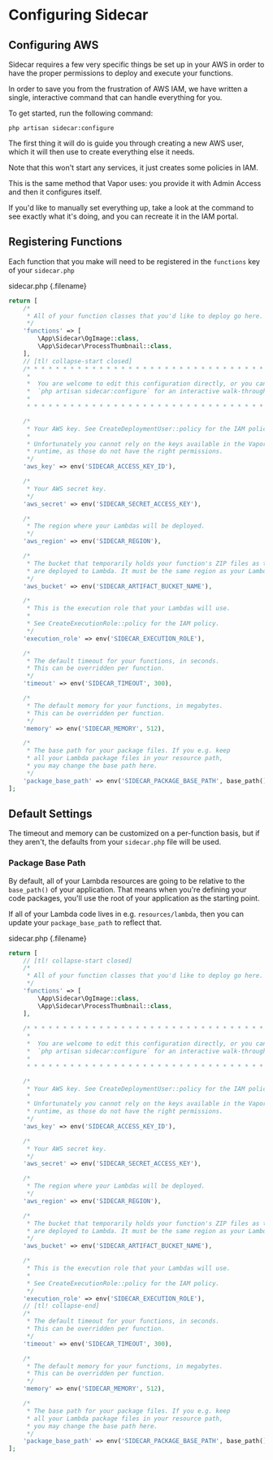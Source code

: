
# Configuring Sidecar

## Configuring AWS

Sidecar requires a few very specific things be set up in your AWS in order to have the proper permissions to deploy and execute your functions.

In order to save you from the frustration of AWS IAM, we have written a single, interactive command that can handle everything for you.

To get started, run the following command:

```text
php artisan sidecar:configure
```

The first thing it will do is guide you through creating a new AWS user, which it will then use to create everything else it needs. 

Note that this won't start any services, it just creates some policies in IAM.

This is the same method that Vapor uses: you provide it with Admin Access and then it configures itself.

If you'd like to manually set everything up, take a look at the command to see exactly what it's doing, and you can recreate it in the IAM portal.

## Registering Functions

Each function that you make will need to be registered in the `functions` key of your `sidecar.php`

sidecar.php {.filename}
```php
return [
    /*
     * All of your function classes that you'd like to deploy go here.
     */
    'functions' => [
        \App\Sidecar\OgImage::class,
        \App\Sidecar\ProcessThumbnail::class,
    ],
    // [tl! collapse-start closed]
    /* * * * * * * * * * * * * * * * * * * * * * * * * * * * * * * * * * * * * 
     *                                                                       *
     *  You are welcome to edit this configuration directly, or you can run  *
     *  `php artisan sidecar:configure` for an interactive walk-through.     *
     *                                                                       *
     * * * * * * * * * * * * * * * * * * * * * * * * * * * * * * * * * * * * */

    /*
     * Your AWS key. See CreateDeploymentUser::policy for the IAM policy.
     *
     * Unfortunately you cannot rely on the keys available in the Vapor
     * runtime, as those do not have the right permissions.
     */
    'aws_key' => env('SIDECAR_ACCESS_KEY_ID'),

    /*
     * Your AWS secret key.
     */
    'aws_secret' => env('SIDECAR_SECRET_ACCESS_KEY'),

    /*
     * The region where your Lambdas will be deployed.
     */
    'aws_region' => env('SIDECAR_REGION'),

    /*
     * The bucket that temporarily holds your function's ZIP files as they
     * are deployed to Lambda. It must be the same region as your Lambdas.
     */
    'aws_bucket' => env('SIDECAR_ARTIFACT_BUCKET_NAME'),

    /*
     * This is the execution role that your Lambdas will use.
     *
     * See CreateExecutionRole::policy for the IAM policy.
     */
    'execution_role' => env('SIDECAR_EXECUTION_ROLE'),

    /*
     * The default timeout for your functions, in seconds.
     * This can be overridden per function.
     */
    'timeout' => env('SIDECAR_TIMEOUT', 300),

    /*
     * The default memory for your functions, in megabytes.
     * This can be overridden per function.
     */
    'memory' => env('SIDECAR_MEMORY', 512), 

    /*
     * The base path for your package files. If you e.g. keep
     * all your Lambda package files in your resource path,
     * you may change the base path here.
     */
    'package_base_path' => env('SIDECAR_PACKAGE_BASE_PATH', base_path()), // [tl! collapse-end]
];
```

## Default Settings

The timeout and memory can be customized on a per-function basis, but if they aren't, the defaults from your `sidecar.php` file will be used.

### Package Base Path

By default, all of your Lambda resources are going to be relative to the `base_path()` of your application. That means when you're defining your code packages, you'll use the root of your application as the starting point. 

If all of your Lambda code lives in e.g. `resources/lambda`, then you can update your `package_base_path` to reflect that.

sidecar.php {.filename}
```php
return [ 
    // [tl! collapse-start closed]
    /*
     * All of your function classes that you'd like to deploy go here.
     */
    'functions' => [
        \App\Sidecar\OgImage::class,
        \App\Sidecar\ProcessThumbnail::class,
    ],
    
    /* * * * * * * * * * * * * * * * * * * * * * * * * * * * * * * * * * * * * 
     *                                                                       *
     *  You are welcome to edit this configuration directly, or you can run  *
     *  `php artisan sidecar:configure` for an interactive walk-through.     *
     *                                                                       *
     * * * * * * * * * * * * * * * * * * * * * * * * * * * * * * * * * * * * */

    /*
     * Your AWS key. See CreateDeploymentUser::policy for the IAM policy.
     *
     * Unfortunately you cannot rely on the keys available in the Vapor
     * runtime, as those do not have the right permissions.
     */
    'aws_key' => env('SIDECAR_ACCESS_KEY_ID'),

    /*
     * Your AWS secret key.
     */
    'aws_secret' => env('SIDECAR_SECRET_ACCESS_KEY'),

    /*
     * The region where your Lambdas will be deployed.
     */
    'aws_region' => env('SIDECAR_REGION'),

    /*
     * The bucket that temporarily holds your function's ZIP files as they
     * are deployed to Lambda. It must be the same region as your Lambdas.
     */
    'aws_bucket' => env('SIDECAR_ARTIFACT_BUCKET_NAME'),

    /*
     * This is the execution role that your Lambdas will use.
     *
     * See CreateExecutionRole::policy for the IAM policy.
     */
    'execution_role' => env('SIDECAR_EXECUTION_ROLE'), 
    // [tl! collapse-end]
    /*
     * The default timeout for your functions, in seconds.
     * This can be overridden per function.
     */
    'timeout' => env('SIDECAR_TIMEOUT', 300),

    /*
     * The default memory for your functions, in megabytes.
     * This can be overridden per function.
     */
    'memory' => env('SIDECAR_MEMORY', 512), 

    /*
     * The base path for your package files. If you e.g. keep
     * all your Lambda package files in your resource path,
     * you may change the base path here.
     */
    'package_base_path' => env('SIDECAR_PACKAGE_BASE_PATH', base_path()),
];
```